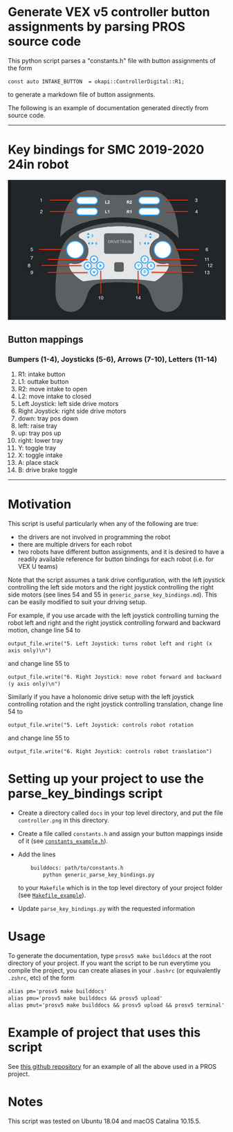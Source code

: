 # Generate VEX v5 controller button assignments by parsing PROS source code

This python script parses a "constants.h" file with button assignments of the form

    const auto INTAKE_BUTTON  = okapi::ControllerDigital::R1;

to generate a markdown file of button assignments.

The following is an example of documentation generated directly from source code.

---

# Key bindings for SMC 2019-2020 24in robot

![Controller](https://raw.githubusercontent.com/smcrobotics/competition_bot_15_inch/master/docs/controller.png)

## Button mappings

### Bumpers (1-4), Joysticks (5-6), Arrows (7-10), Letters (11-14)

1. R1: intake button
2. L1: outtake button
3. R2: move intake to open
4. L2: move intake to closed
5. Left Joystick: left side drive motors
6. Right Joystick: right side drive motors
7. down: tray pos down
8. left: raise tray
9. up: tray pos up
10. right: lower tray
11. Y: toggle tray
12. X: toggle intake
13. A: place stack
14. B: drive brake toggle

---

# Motivation

This script is useful particularly when any of the following are true:

- the drivers are not involved in programming the robot
- there are multiple drivers for each robot
- two robots have different button assignments, and it is desired to have a readily available reference for button bindings for each robot (i.e. for VEX U teams)

Note that the script assumes a tank drive configuration, with the left joystick controlling the left side motors and the right joystick controlling the right side motors (see lines 54 and 55 in `generic_parse_key_bindings.md`). This can be easily modified to suit your driving setup.

For example, if you use arcade with the left joystick controlling turning the robot left and right and the right joystick controlling forward and backward motion, change line 54 to

    output_file.write("5. Left Joystick: turns robot left and right (x axis only)\n")

and change line 55 to

    output_file.write("6. Right Joystick: move robot forward and backward (y axis only)\n")

Similarly if you have a holonomic drive setup with the left joystick controlling rotation and the right joystick controlling translation, change line 54 to

    output_file.write("5. Left Joystick: controls robot rotation

and change line 55 to

    output_file.write("6. Right Joystick: controls robot translation")

# Setting up your project to use the parse_key_bindings script

- Create a directory called `docs` in your top level directory, and put the file `controller.png` in this directory.
- Create a file called `constants.h` and assign your button mappings inside of it (see [`constants_example.h`](https://github.com/nashirj/create-vex-controller-documentation/blob/master/constants_example.h)).
- Add the lines

          builddocs: path/to/constants.h
              python generic_parse_key_bindings.py

  to your `Makefile` which is in the top level directory of your project folder (see [`Makefile_example`](https://github.com/nashirj/create-vex-controller-documentation/blob/master/Makefile_example)).

- Update `parse_key_bindings.py` with the requested information

# Usage

To generate the documentation, type `prosv5 make builddocs` at the root directory of your project. If you want the script to be run everytime you compile the project, you can create aliases in your `.bashrc` (or equivalently `.zshrc`, etc) of the form

    alias pm='prosv5 make builddocs'
    alias pmu='prosv5 make builddocs && prosv5 upload'
    alias pmut='prosv5 make builddocs && prosv5 upload && prosv5 terminal'

# Example of project that uses this script

See [this github repository](https://github.com/smcrobotics/competition_bot_24_inch) for an example of all the above used in a PROS project.

# Notes

This script was tested on Ubuntu 18.04 and macOS Catalina 10.15.5.
